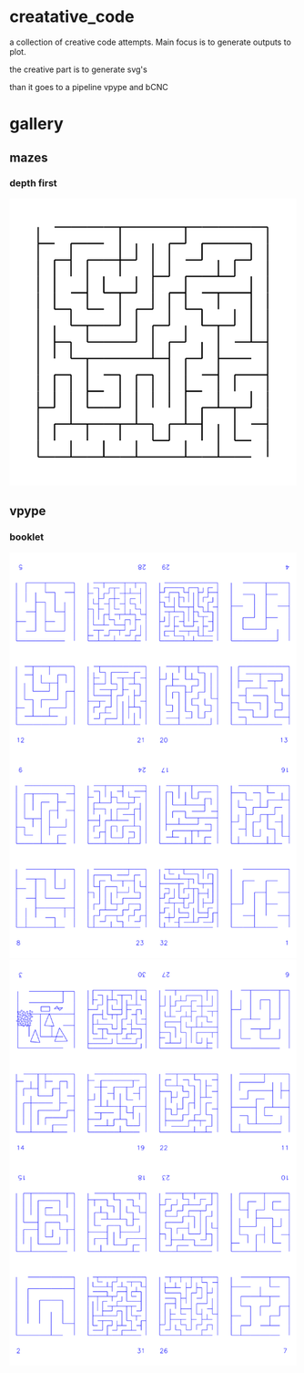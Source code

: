 # creatative_code

a collection of creative code attempts. Main focus is to generate outputs to plot.

the creative part is to generate svg's

than it goes to a pipeline vpype and bCNC

# gallery

## mazes

### depth first 

![](./gallery/40_simple.svg)

## vpype

### booklet

![](./gallery/front.svg)
![](./gallery/back.svg)

